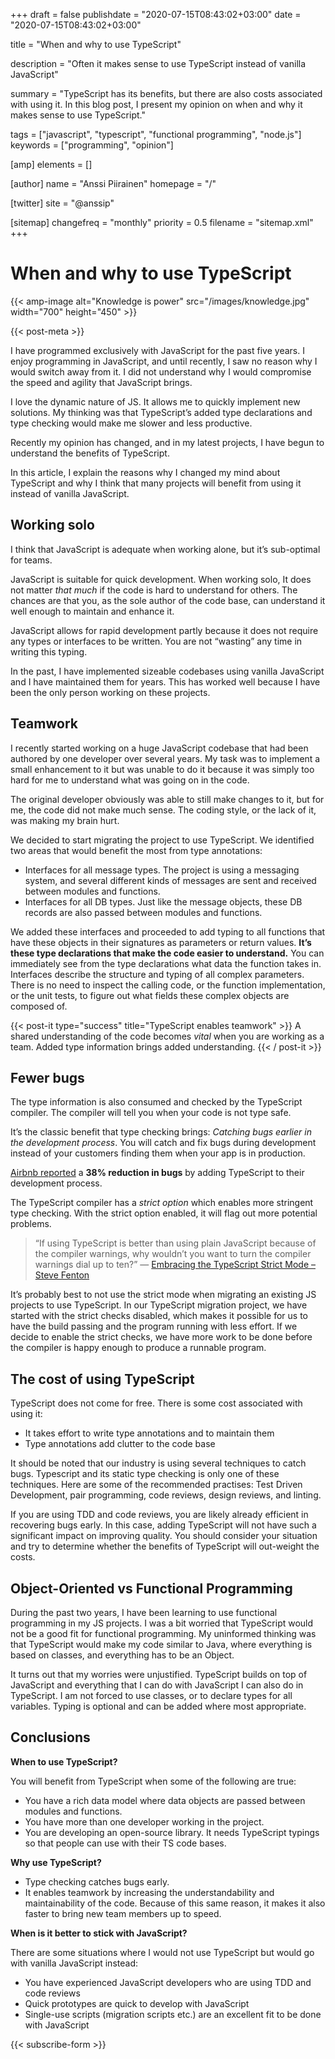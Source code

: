 +++
draft = false
publishdate = "2020-07-15T08:43:02+03:00"
date = "2020-07-15T08:43:02+03:00"

title = "When and why to use TypeScript"

description = "Often it makes sense to use TypeScript instead of vanilla JavaScript"

summary = "TypeScript has its benefits, but there are also costs associated with using it. In this blog post, I present my opinion on when and why it makes sense to use TypeScript."

tags = ["javascript", "typescript", "functional programming", "node.js"]
keywords = ["programming", "opinion"]

[amp]
    elements = []

[author]
    name = "Anssi Piirainen"
    homepage = "/"

[twitter]
    site = "@anssip"

[sitemap]
    changefreq = "monthly"
    priority = 0.5
    filename = "sitemap.xml"
+++

# When and why to use TypeScript

{{< amp-image alt="Knowledge is power" src="/images/knowledge.jpg" width="700" height="450" >}}

{{< post-meta >}}

I have programmed exclusively with JavaScript for the past five years. I enjoy programming in JavaScript, and until recently, I saw no reason why I would switch away from it. I did not understand why I would compromise the speed and agility that JavaScript brings.

I love the dynamic nature of JS. It allows me to quickly implement new solutions. My thinking was that TypeScript’s added type declarations and type checking would make me slower and less productive.

Recently my opinion has changed, and in my latest projects, I have begun to understand the benefits of TypeScript.

In this article, I explain the reasons why I changed my mind about TypeScript and why I think that many projects will benefit from using it instead of vanilla JavaScript.

## Working solo

I think that JavaScript is adequate when working alone, but it’s sub-optimal for teams.

JavaScript is suitable for quick development. When working solo, It does not matter _that much_ if the code is hard to understand for others. The chances are that you, as the sole author of the code base, can understand it well enough to maintain and enhance it.

JavaScript allows for rapid development partly because it does not require any types or interfaces to be written. You are not “wasting” any time in writing this typing.

In the past, I have implemented sizeable codebases using vanilla JavaScript and I have maintained them for years. This has worked well because I have been the only person working on these projects.

## Teamwork

I recently started working on a huge JavaScript codebase that had been authored by one developer over several years. My task was to implement a small enhancement to it but was unable to do it because it was simply too hard for me to understand what was going on in the code.

The original developer obviously was able to still make changes to it, but for me, the code did not make much sense. The coding style, or the lack of it, was making my brain hurt.

We decided to start migrating the project to use TypeScript. We identified two areas that would benefit the most from type annotations:

- Interfaces for all message types. The project is using a messaging system, and several different kinds of messages are sent and received between modules and functions.
- Interfaces for all DB types. Just like the message objects, these DB records are also passed between modules and functions.

We added these interfaces and proceeded to add typing to all functions that have these objects in their signatures as parameters or return values. **It’s these type declarations that make the code easier to understand.** You can immediately see from the type declarations what data the function takes in. Interfaces describe the structure and typing of all complex parameters. There is no need to inspect the calling code, or the function implementation, or the unit tests, to figure out what fields these complex objects are composed of.

{{< post-it type="success" title="TypeScript enables teamwork" >}}
A shared understanding of the code becomes _vital_ when you are working as a team. Added type information brings added understanding.
{{< / post-it >}}

## Fewer bugs

The type information is also consumed and checked by the TypeScript compiler. The compiler will tell you when your code is not type safe.

It’s the classic benefit that type checking brings: _Catching bugs earlier in the development process_. You will catch and fix bugs during development instead of your customers finding them when your app is in production.

[Airbnb reported](https://www.reddit.com/r/typescript/comments/c079bt/airbnb_think_38_of_their_bugs_could_have_been/) a **38% reduction in bugs** by adding TypeScript to their development process.

The TypeScript compiler has a _strict option_ which enables more stringent type checking. With the strict option enabled, it will flag out more potential problems.

> “If using TypeScript is better than using plain JavaScript because of the compiler warnings, why wouldn’t you want to turn the compiler warnings dial up to ten?” — [Embracing the TypeScript Strict Mode – Steve Fenton](https://www.stevefenton.co.uk/2018/01/embracing-typescript-strict-mode/)

It’s probably best to not use the strict mode when migrating an existing JS projects to use TypeScript. In our TypeScript migration project, we have started with the strict checks disabled, which makes it possible for us to have the build passing and the program running with less effort. If we decide to enable the strict checks, we have more work to be done before the compiler is happy enough to produce a runnable program.

## The cost of using TypeScript

TypeScript does not come for free. There is some cost associated with using it:

- It takes effort to write type annotations and to maintain them
- Type annotations add clutter to the code base

It should be noted that our industry is using several techniques to catch bugs. Typescript and its static type checking is only one of these techniques. Here are some of the recommended practises: Test Driven Development, pair programming, code reviews, design reviews, and linting.

If you are using TDD and code reviews, you are likely already efficient in recovering bugs early. In this case, adding TypeScript will not have such a significant impact on improving quality. You should consider your situation and try to determine whether the benefits of TypeScript will out-weight the costs.

## Object-Oriented vs Functional Programming

During the past two years, I have been learning to use functional programming in my JS projects. I was a bit worried that TypeScript would not be a good fit for functional programming. My uninformed thinking was that TypeScript would make my code similar to Java, where everything is based on classes, and everything has to be an Object.

It turns out that my worries were unjustified. TypeScript builds on top of JavaScript and everything that I can do with JavaScript I can also do in TypeScript. I am not forced to use classes, or to declare types for all variables. Typing is optional and can be added where most appropriate.

## Conclusions

**When to use TypeScript?**

You will benefit from TypeScript when some of the following are true:

- You have a rich data model where data objects are passed between modules and functions.
- You have more than one developer working in the project.
- You are developing an open-source library. It needs TypeScript typings so that people can use with their TS code bases.

**Why use TypeScript?**

- Type checking catches bugs early.
- It enables teamwork by increasing the understandability and maintainability of the code. Because of this same reason, it makes it also faster to bring new team members up to speed.

**When is it better to stick with JavaScript?**

There are some situations where I would not use TypeScript but would go with vanilla JavaScript instead:

- You have experienced JavaScript developers who are using TDD and code reviews
- Quick prototypes are quick to develop with JavaScript
- Single-use scripts (migration scripts etc.) are an excellent fit to be done with JavaScript

{{< subscribe-form >}}
